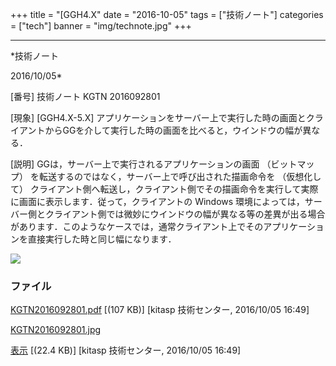 ﻿+++
title = "[GGH4.X"
date = "2016-10-05"
tags = ["技術ノート"]
categories = ["tech"]
banner = "img/technote.jpg"
+++

-----------------------------------------------------------------------------------------------------------------------------

*技術ノート

2016/10/05*


[番号]
技術ノート KGTN 2016092801

[現象]
[GGH4.X-5.X]
アプリケーションをサーバー上で実行した時の画面とクライアントからGGを介して実行した時の画面を比べると，ウインドウの幅が異なる．

[説明]
GGは，サーバー上で実行されるアプリケーションの画面 （ビットマップ）
を転送するのではなく，サーバー上で呼び出された描画命令を （仮想化して）
クライアント側へ転送し，クライアント側でその描画命令を実行して実際に画面に表示します．従って，クライアントの
Windows
環境によっては，サーバー側とクライアント側では微妙にウインドウの幅が異なる等の差異が出る場合があります．このようなケースでは，通常クライアント上でそのアプリケーションを直接実行した時と同じ幅になります．

![](http://techreport.kitasp.net/attachments/download/3093/KGTN2016092801.jpg)


### ファイル

 
 


[KGTN2016092801.pdf](http://techreport.kitasp.net/attachments/download/3092/KGTN2016092801.pdf)
 [(107 KB)] [kitasp 技術センター, 2016/10/05
16:49]

[KGTN2016092801.jpg](http://techreport.kitasp.net/attachments/download/3093/KGTN2016092801.jpg)

[表示](http://techreport.kitasp.net/attachments/3093/KGTN2016092801.jpg "表示")
 [(22.4 KB)] [kitasp 技術センター, 2016/10/05
16:49]


 


 

